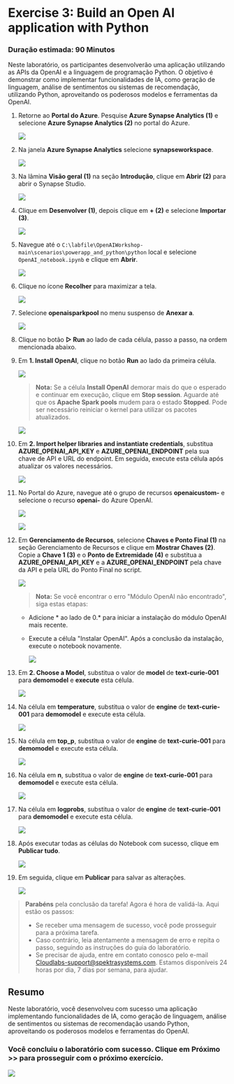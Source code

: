 # Exercise 3: Build an Open AI application with Python

### Duração estimada: 90 Minutos

Neste laboratório, os participantes desenvolverão uma aplicação utilizando as APIs da OpenAI e a linguagem de programação Python. O objetivo é demonstrar como implementar funcionalidades de IA, como geração de linguagem, análise de sentimentos ou sistemas de recomendação, utilizando Python, aproveitando os poderosos modelos e ferramentas da OpenAI.

1. Retorne ao **Portal do Azure**. Pesquise **Azure Synapse Analytics (1)** e selecione **Azure Synapse Analytics (2)** no portal do Azure.

      ![](images/30-7-25-l3-1.png)

1. Na janela **Azure Synapse Analytics** selecione **synapseworkspace<inject key="DeploymentID" enableCopy="false"/>**.   

   ![](images/30-7-25-l3-2.png)

1. Na lâmina **Visão geral (1)** na seção **Introdução**, clique em **Abrir (2)** para abrir o Synapse Studio.
     
      ![](images/30-7-25-l3-3.png)
    
1. Clique em **Desenvolver (1)**, depois clique em **+ (2)** e selecione **Importar (3)**.

    ![](images/30-7-25-l3-4.png)

1. Navegue até o `C:\labfile\OpenAIWorkshop-main\scenarios\powerapp_and_python\python` local e selecione `OpenAI_notebook.ipynb` e clique em **Abrir**.

     ![](images/notebook-1.png)

1. Clique no ícone **Recolher** para maximizar a tela.

     ![](images/30-7-25-l3-5.png)

1. Selecione **openaisparkpool** no menu suspenso de **Anexar a**.

    ![](images/openai-sparkpool-1.png)

1. Clique no botão **▷ Run** ao lado de cada célula, passo a passo, na ordem mencionada abaixo.

1. Em **1. Install OpenAI**, clique no botão **Run** ao lado da primeira célula.

   ![](images/Ex4-RunOpenAI.png)

   > **Nota:** Se a célula **Install OpenAI** demorar mais do que o esperado e continuar em execução, clique em **Stop session**. Aguarde até que os **Apache Spark pools** mudem para o estado **Stopped**. Pode ser necessário reiniciar o kernel para utilizar os pacotes atualizados.

      ![](images/run-python1.png)

1. Em **2. Import helper libraries and instantiate credentials**, substitua **AZURE_OPENAI_API_KEY** e **AZURE_OPENAI_ENDPOINT** pela sua chave de API e URL do endpoint. Em seguida, execute esta célula após atualizar os valores necessários.

     ![](images/key-endpoint.png)
   
1. No Portal do Azure, navegue até o grupo de recursos **openaicustom-<inject key="DeploymentID" enableCopy="false"/>** e selecione o recurso **openai-<inject key="DeploymentID" enableCopy="false"/>** do Azure OpenAI.  

   ![](images/30-7-25-l3-6.png)

   ![](images/30-7-25-l3-7.png)

1. Em **Gerenciamento de Recursos**, selecione **Chaves e Ponto Final (1)** na seção Gerenciamento de Recursos e clique em **Mostrar Chaves (2)**. Copie a **Chave 1 (3)** e o **Ponto de Extremidade (4)** e substitua a **AZURE_OPENAI_API_KEY** e a **AZURE_OPENAI_ENDPOINT** pela chave da API e pela URL do Ponto Final no script.

   ![](images/30-7-25-l3-8.png)

     > **Nota:** Se você encontrar o erro "Módulo OpenAI não encontrado", siga estas etapas:

      - Adicione * ao lado de 0.* para iniciar a instalação do módulo OpenAI mais recente.

      - Execute a célula "Instalar OpenAI". Após a conclusão da instalação, execute o notebook novamente.

          ![](images/pip-install-1.png) 


1. Em **2. Choose a Model**, substitua o valor de **model** de **text-curie-001** para **demomodel** e **execute** esta célula.

    ![](images/choosemodel.png)

1. Na célula em **temperature**, substitua o valor de **engine** de **text-curie-001** para **demomodel** e execute esta célula.

     ![](images/temp.png)

1. Na célula em **top_p**, substitua o valor de **engine** de **text-curie-001** para **demomodel** e execute esta célula.

     ![](images/30-7-25-l3-9.png)

1. Na célula em **n**, substitua o valor de **engine** de **text-curie-001** para **demomodel** e execute esta célula.

   ![](images/30-7-25-l3-10.png)

1. Na célula em **logprobs**, substitua o valor de **engine** de **text-curie-001** para **demomodel** e execute esta célula.

    ![](images/30-7-25-l3-11.png)

1. Após executar todas as células do Notebook com sucesso, clique em **Publicar tudo**.

     ![](images/30-7-25-l3-12.png)

1. Em seguida, clique em **Publicar** para salvar as alterações.

    ![](images/30-7-25-l3-13.png)


> **Parabéns** pela conclusão da tarefa! Agora é hora de validá-la. Aqui estão os passos:
> - Se receber uma mensagem de sucesso, você pode prosseguir para a próxima tarefa.
> - Caso contrário, leia atentamente a mensagem de erro e repita o passo, seguindo as instruções do guia do laboratório.
> - Se precisar de ajuda, entre em contato conosco pelo e-mail Cloudlabs-support@spektrasystems.com. Estamos disponíveis 24 horas por dia, 7 dias por semana, para ajudar.

<validation step="f943c5b3-b07a-4779-bc2f-9e13ee01378a" />


## Resumo

Neste laboratório, você desenvolveu com sucesso uma aplicação implementando funcionalidades de IA, como geração de linguagem, análise de sentimentos ou sistemas de recomendação usando Python, aproveitando os poderosos modelos e ferramentas do OpenAI.

### Você concluiu o laboratório com sucesso. Clique em **Próximo >>** para prosseguir com o próximo exercício.
 ![](images/30-7-25-g5.png)
